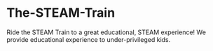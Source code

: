 # The-STEAM-Train
Ride the STEAM Train to a great educational, STEAM experience! We provide educational experience to under-privileged kids.

